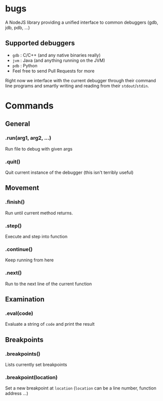bugs
====

A NodeJS library providing a unified interface to common debuggers (gdb, jdb, pdb, ...)

## Supported debuggers
  - `gdb` : C/C++ (and any native binaries really)
  - `jvm` : Java (and anything running on the JVM)
  - `pdb` : Python
  - Feel free to send Pull Requests for more

Right now we interface with the current debugger through their command line programs and smartly writing and reading from their `stdout`/`stdin`.



# Commands

## General

### .run(arg1, arg2, ...)
Run file to debug with given args

### .quit()
Quit current instance of the debugger (this isn't terribly useful)


## Movement

### .finish()
Run until current method returns.

### .step()
Execute and step into function

### .continue()
Keep running from here

### .next()
Run to the next line of the current function


## Examination

### .eval(code)
Evaluate a string of `code` and print the result


## Breakpoints

### .breakpoints()
Lists currently set breakpoints

### .breakpoint(location)
Set a new breakpoint at `location` (`location` can be a line number, function address ...)
